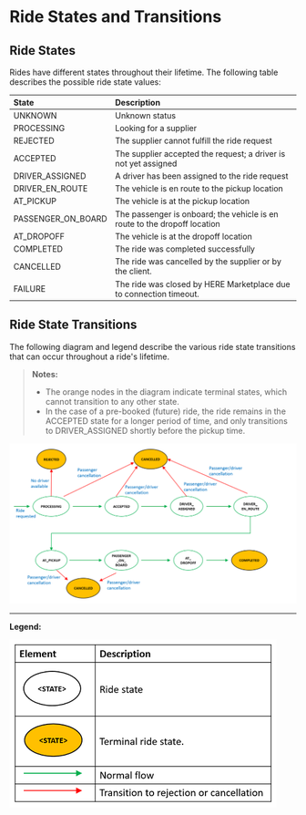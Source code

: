 # Ride States and Transitions #

## Ride States ##

Rides have different states throughout their lifetime. The following table describes the possible ride state values:

State | Description
:------|:---------------
UNKNOWN	| Unknown status
PROCESSING	| Looking for a supplier
REJECTED	| The supplier cannot fulfill the ride request
ACCEPTED	| The supplier accepted the request; a driver is not yet assigned
DRIVER_ASSIGNED	| A driver has been assigned to the ride request
DRIVER_EN_ROUTE	| The vehicle is en route to the pickup location
AT_PICKUP	| The vehicle is at the pickup location
PASSENGER_ON_BOARD	| The passenger is onboard; the vehicle is en route to the dropoff location
AT_DROPOFF	| The vehicle is at the dropoff location
COMPLETED	| The ride was completed successfully
CANCELLED	| The ride was cancelled by the supplier or by the client.
FAILURE | The ride was closed by HERE Marketplace due to connection timeout.


## Ride State Transitions ##

The following diagram and legend describe the various ride state transitions that can occur throughout a ride's lifetime.

>**Notes:** 
>* The orange nodes in the diagram indicate terminal states, which cannot transition to any other state.
>* In the case of a pre-booked (future) ride, the ride remains in the ACCEPTED state for a longer period of time, and only transitions to DRIVER_ASSIGNED shortly before the pickup time.

<img src="./RideStateTransitions.png">

----

**Legend:**

<img src="./RideStateTransitionLegend.png">




